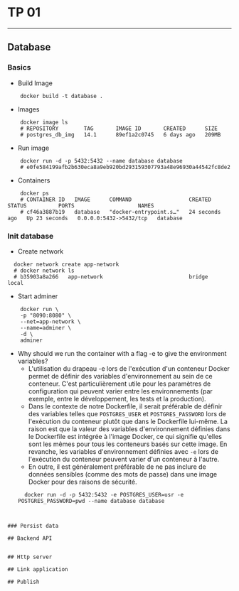 # TP 01

--- 

## Database

### Basics

- Build Image

```shell
    docker build -t database .
```

- Images

```shell
    docker image ls
    # REPOSITORY        TAG       IMAGE ID       CREATED      SIZE
    # postgres_db_img   14.1      89ef1a2c0745   6 days ago   209MB
```

- Run image

```shell
    docker run -d -p 5432:5432 --name database database
    # e0fe584199afb2b630eca8a9eb920bd293159307793a48e96930a44542fc8de2
```

- Containers

```shell
    docker ps
    # CONTAINER ID   IMAGE      COMMAND                  CREATED          STATUS          PORTS                    NAMES
    # cf46a3887b19   database   "docker-entrypoint.s…"   24 seconds ago   Up 23 seconds   0.0.0.0:5432->5432/tcp   database

```

### Init database

- Create network

```shell
  docker network create app-network
  # docker network ls
  # b35903a8a266   app-network                           bridge    local
```

- Start adminer

```shell
    docker run \
    -p "8090:8080" \
    --net=app-network \
    --name=adminer \
    -d \
    adminer

```

- Why should we run the container with a flag -e to give the environment variables?
    - L'utilisation du drapeau -e lors de l'exécution d'un conteneur Docker permet de définir des variables
      d'environnement au sein de ce conteneur. C'est particulièrement utile pour les paramètres de configuration qui
      peuvent varier entre les environnements (par exemple, entre le développement, les tests et la production).
    - Dans le contexte de notre Dockerfile, il serait préférable de définir des variables telles que `POSTGRES_USER`
      et `POSTGRES_PASSWORD` lors de l'exécution du conteneur plutôt que dans le Dockerfile lui-même. La raison est que
      la valeur des variables d'environnement définies dans le Dockerfile est intégrée à l'image Docker, ce qui signifie
      qu'elles sont les mêmes pour tous les conteneurs basés sur cette image. En revanche, les variables d'environnement
      définies avec `-e` lors de l'exécution du conteneur peuvent varier d'un conteneur à l'autre.
    - En outre, il est généralement préférable de ne pas inclure de données sensibles (comme des mots de passe) dans une
      image Docker pour des raisons de sécurité.
  ```shell
    docker run -d -p 5432:5432 -e POSTGRES_USER=usr -e POSTGRES_PASSWORD=pwd --name database database
```


### Persist data

## Backend API


## Http server

## Link application

## Publish